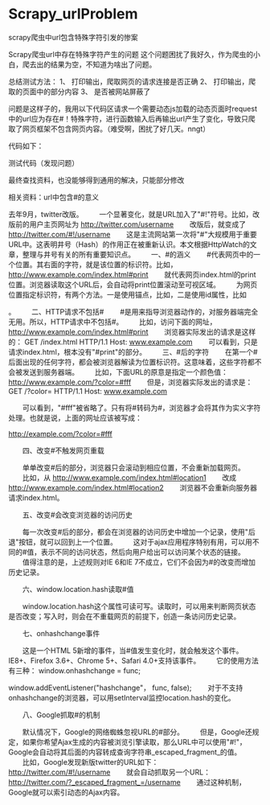 # Scrapy_urlProblem
scrapy爬虫中url包含特殊字符引发的惨案

Scrapy爬虫url中存在特殊字符产生的问题
这个问题困扰了我好久，作为爬虫的小白，爬去出的结果为空，不知道为啥出了问题。

总结测试方法：
1、	打印输出，爬取网页的请求连接是否正确
2、	打印输出，爬取的页面中的部分内容
3、	是否被网站屏蔽了


问题是这样子的，我用以下代码区请求一个需要动态js加载的动态页面时request中的url应为存在#！特殊字符，进行函数输入后再输出url产生了变化，导致只爬取了网页框架不包含网页内容。（难受啊，困扰了好几天。nngt）

代码如下：
 
测试代码（发现问题）
 

最终查找资料，也没能够得到通用的解决，只能部分修改


相关资料：url中包含#的意义

去年9月，twitter改版。
　　一个显著变化，就是URL加入了"#!"符号。比如，改版前的用户主页网址为
http://twitter.com/username
　　改版后，就变成了
http://twitter.com/#!/username
　　这是主流网站第一次将"#"大规模用于重要URL中。这表明井号（Hash）的作用正在被重新认识。本文根据HttpWatch的文章，整理与井号有关的所有重要知识点。
　　一、#的涵义
　　#代表网页中的一个位置。其右面的字符，就是该位置的标识符。比如，
http://www.example.com/index.html#print
　　就代表网页index.html的print位置。浏览器读取这个URL后，会自动将print位置滚动至可视区域。
　　为网页位置指定标识符，有两个方法。一是使用锚点，比如<a name="print"></a>，二是使用id属性，比如<div id="print">。
　　二、HTTP请求不包括#
　　#是用来指导浏览器动作的，对服务器端完全无用。所以，HTTP请求中不包括#。
　　比如，访问下面的网址，
http://www.example.com/index.html#print
　　浏览器实际发出的请求是这样的：
GET /index.html HTTP/1.1
Host: www.example.com
　　可以看到，只是请求index.html，根本没有"#print"的部分。
　　三、#后的字符
　　在第一个#后面出现的任何字符，都会被浏览器解读为位置标识符。这意味着，这些字符都不会被发送到服务器端。
　　比如，下面URL的原意是指定一个颜色值：
http://www.example.com/?color=#fff
　　但是，浏览器实际发出的请求是：
GET /?color= HTTP/1.1
Host: www.example.com
 
　　可以看到，"#fff"被省略了。只有将#转码为#，浏览器才会将其作为实义字符处理。也就是说，上面的网址应该被写成：
  
http://example.com/?color=#fff

　　四、改变#不触发网页重载
  
　　单单改变#后的部分，浏览器只会滚动到相应位置，不会重新加载网页。
　　比如，从
http://www.example.com/index.html#location1
　　改成
http://www.example.com/index.html#location2
　　浏览器不会重新向服务器请求index.html。
  
　　五、改变#会改变浏览器的访问历史
  
　　每一次改变#后的部分，都会在浏览器的访问历史中增加一个记录，使用"后退"按钮，就可以回到上一个位置。
　　这对于ajax应用程序特别有用，可以用不同的#值，表示不同的访问状态，然后向用户给出可以访问某个状态的链接。
　　值得注意的是，上述规则对IE 6和IE 7不成立，它们不会因为#的改变而增加历史记录。
  
　　六、window.location.hash读取#值
  
　　window.location.hash这个属性可读可写。读取时，可以用来判断网页状态是否改变；写入时，则会在不重载网页的前提下，创造一条访问历史记录。
  
　　七、onhashchange事件
  
　　这是一个HTML 5新增的事件，当#值发生变化时，就会触发这个事件。IE8+、Firefox 3.6+、Chrome 5+、Safari 4.0+支持该事件。
　　它的使用方法有三种：
window.onhashchange = func;
<body onhashchange="func();">
window.addEventListener("hashchange"， func, false);
　　对于不支持onhashchange的浏览器，可以用setInterval监控location.hash的变化。
 
　　八、Google抓取#的机制
  
　　默认情况下，Google的网络蜘蛛忽视URL的#部分。
　　但是，Google还规定，如果你希望Ajax生成的内容被浏览引擎读取，那么URL中可以使用"#!"，Google会自动将其后面的内容转成查询字符串_escaped_fragment_的值。
　　比如，Google发现新版twitter的URL如下：
http://twitter.com/#!/username
　　就会自动抓取另一个URL：
http://twitter.com/?_escaped_fragment_=/username
　　通过这种机制，Google就可以索引动态的Ajax内容。

